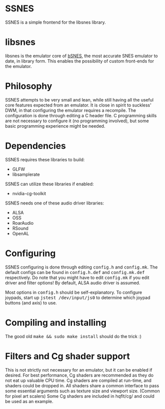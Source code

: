 # SSNES

SSNES is a simple frontend for the libsnes library.

# libsnes

libsnes is the emulator core of [bSNES](http://www.byuu.org), the most accurate SNES emulator to date, in library form.
This enables the possibility of custom front-ends for the emulator.

# Philosophy

SSNES attempts to be very small and lean, while still having all the useful core features expected from an emulator. 
It is close in spirit to suckless' DWM, in that configuring the emulator requires a recompile. 
The configuration is done through editing a C header file. 
C programming skills are not necessary to configure it (no programming involved), but some basic programming experience might be needed.

# Dependencies

SSNES requires these libraries to build:

   - GLFW
   - libsamplerate

SSNES can utilize these libraries if enabled:

   - nvidia-cg-toolkit

SSNES needs one of these audio driver libraries:

   - ALSA
   - OSS
   - RoarAudio
   - RSound
   - OpenAL

# Configuring

SSNES configuring is done through editing <tt>config.h</tt> and <tt>config.mk</tt>.
The default configs can be found in <tt>config.h.def</tt> and <tt>config.mk.def</tt> respectively.
Do note that you might have to edit <tt>config.mk</tt> if you edit driver and filter options!
By default, ALSA audio driver is assumed.

Most options in <tt>config.h</tt> should be self-explanatory.
To configure joypads, start up <tt>jstest /dev/input/js0</tt> to determine which joypad buttons (and axis) to use.

# Compiling and installing

The good old <tt>make && sudo make install</tt> should do the trick :)


# Filters and Cg shader support

This is not strictly not necessary for an emulator, but it can be enabled if desired. 
For best performance, Cg shaders are recommended as they do not eat up valuable CPU time. 
Cg shaders are compiled at run-time, and shaders could be dropped in.
All shaders share a common interface to pass some essential arguments such as texture size and viewport size. (Common for pixel art scalers)
Some Cg shaders are included in hqflt/cg/ and could be used as an example.

